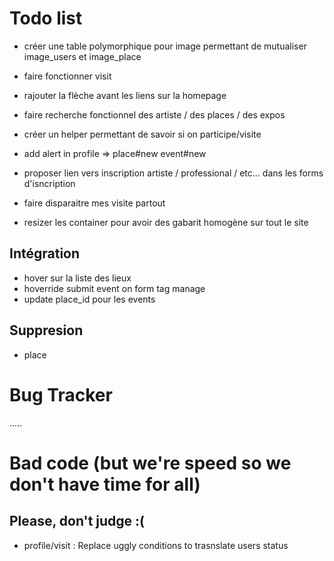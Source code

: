 # Todo list

- créer une table polymorphique pour image permettant de mutualiser image_users et image_place
- faire fonctionner visit
- rajouter la flèche avant les liens sur la homepage
- faire recherche fonctionnel des artiste / des places / des expos
- créer un helper permettant de savoir si on participe/visite


- add alert in profile => place#new event#new
- proposer lien vers inscription artiste / professional / etc... dans les forms d'isncription
- faire disparaitre mes visite partout
- resizer les container pour avoir des gabarit homogène sur tout le site

## Intégration
- hover sur la liste des lieux
- hoverride submit event on form tag manage
- update place_id pour les events

## Suppresion
- place

# Bug Tracker
.....


# Bad code (but we're speed so we don't have time for all)
## Please, don't judge :(

- profile/visit : Replace uggly conditions to trasnslate users status
